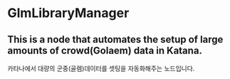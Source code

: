 # GlmLibraryManager

This is a node that automates the setup of large amounts of crowd(Golaem) data in Katana.
-
카타나에서 대량의 군중(골렘)데이터를 셋팅을 자동화해주는 노드입니다.
